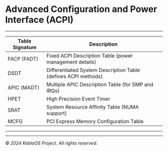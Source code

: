 # Advanced Configuration and Power Interface (ACPI)
 -----------------------------------------------------------------------------------
| Table Signature   | Description                                                   |
|-------------------|---------------------------------------------------------------|
| FACP (FADT)       | Fixed ACPI Description Table (power management details)       |
| DSDT	            | Differentiated System Description Table (defines ACPI methods)|
| APIC (MADT)       | Multiple APIC Description Table (for SMP and IRQs)            |
| HPET              | High Precision Event Timer                                    |
| SRAT	            | System Resource Affinity Table (NUMA support)                 |
| MCFG	            | PCI Express Memory Configuration Table                        |
-------------------------------------------------------------------------------------



---------------------------------
*© 2024 KeblaOS Project. All rights reserved.*